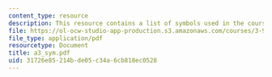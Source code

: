 ```yaml
---
content_type: resource
description: This resource contains a list of symbols used in the course.
file: https://ol-ocw-studio-app-production.s3.amazonaws.com/courses/3-91-mechanical-behavior-of-plastics-spring-2007/31726e85214bde05c34a6cb818ec0528_a3_sym.pdf
file_type: application/pdf
resourcetype: Document
title: a3_sym.pdf
uid: 31726e85-214b-de05-c34a-6cb818ec0528
---
```

